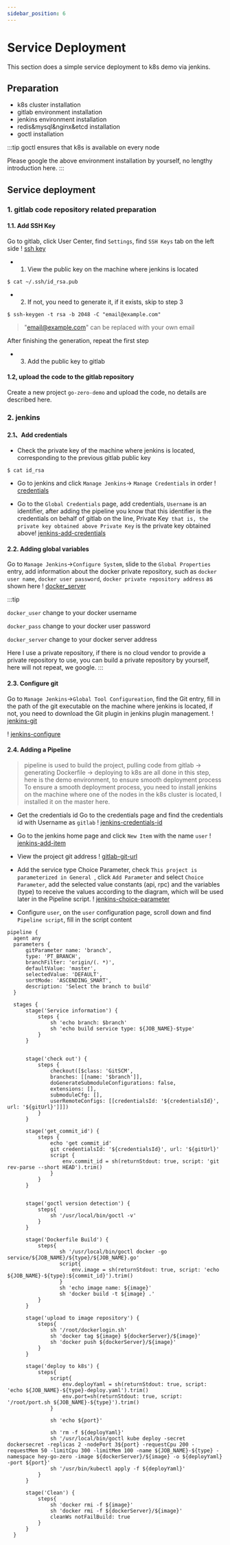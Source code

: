 ```yaml
---
sidebar_position: 6
---
```


# Service Deployment
This section does a simple service deployment to k8s demo via jenkins.

## Preparation
* k8s cluster installation
* gitlab environment installation
* jenkins environment installation
* redis&mysql&nginx&etcd installation
* goctl installation

:::tip
goctl ensures that k8s is available on every node
 
Please google the above environment installation by yourself, no lengthy introduction here.
:::

## Service deployment
### 1. gitlab code repository related preparation

#### 1.1. Add SSH Key

Go to gitlab, click User Center, find `Settings`, find `SSH Keys` tab on the left side
! [ssh key](/img/ssh-add-key.png)

* 1. View the public key on the machine where jenkins is located

```shell
$ cat ~/.ssh/id_rsa.pub
```

* 2. If not, you need to generate it, if it exists, skip to step 3

```shell
$ ssh-keygen -t rsa -b 2048 -C "email@example.com"
```

> "email@example.com" can be replaced with your own email
>
After finishing the generation, repeat the first step

* 3. Add the public key to gitlab

#### 1.2, upload the code to the gitlab repository
Create a new project `go-zero-demo` and upload the code, no details are described here.

### 2. jenkins

#### 2.1、Add credentials

* Check the private key of the machine where jenkins is located, corresponding to the previous gitlab public key

```shell
$ cat id_rsa
```

* Go to jenkins and click `Manage Jenkins`-> `Manage Credentials` in order
  ! [credentials](/img/jenkins-credentials.png)

* Go to the `Global Credentials` page, add credentials, `Username` is an identifier, after adding the pipeline you know that this identifier is the credentials on behalf of gitlab on the line, Private Key` that is, the private key obtained above
  Private Key` is the private key obtained above! [jenkins-add-credentials](/img/jenkins-add-credentials.png)

#### 2.2. Adding global variables
Go to `Manage Jenkins`->`Configure System`, slide to the `Global Properties` entry, add information about the docker private repository, such as `docker user name`, `docker user password`, `docker private repository address` as shown here
! [docker_server](/img/docker_env.png)

:::tip
 
`docker_user` change to your docker username
 
`docker_pass` change to your docker user password
 
`docker_server` change to your docker server address
 
Here I use a private repository, if there is no cloud vendor to provide a private repository to use, you can build a private repository by yourself, here will not repeat, we google.
:::

#### 2.3. Configure git
Go to `Manage Jenkins`->`Global Tool Configureation`, find the Git entry, fill in the path of the git executable on the machine where jenkins is located, if not, you need to download the Git plugin in jenkins plugin management.
! [jenkins-git](/img/jenkins-git.png)


! [jenkins-configure](/img/jenkins-configure.png)

#### 2.4. Adding a Pipeline

> pipeline is used to build the project, pulling code from gitlab -> generating Dockerfile -> deploying to k8s are all done in this step, here is the demo environment, to ensure smooth deployment process
> To ensure a smooth deployment process, you need to install jenkins on the machine where one of the nodes in the k8s cluster is located, I installed it on the master here.

* Get the credentials id Go to the credentials page and find the credentials id with Username as `gitlab`
  ! [jenkins-credentials-id](/img/jenkins-credentials-id.png)

* Go to the jenkins home page and click `New Item` with the name `user`
  ! [jenkins-add-item](/img/jenkins-new-item.png)

* View the project git address
  ! [gitlab-git-url](/img/gitlab-git-url.png)

* Add the service type Choice Parameter, check `This project is parameterized in General
  `, click `Add Parameter` and select `Choice Parameter`, add the selected value constants (api, rpc) and the variables (type) to receive the values according to the diagram, which will be used later in the Pipeline script.
  ! [jenkins-choice-parameter](/img/jenkins-choice.png)

* Configure `user`, on the `user` configuration page, scroll down and find `Pipeline script`, fill in the script content

```text
pipeline {
  agent any
  parameters {
      gitParameter name: 'branch', 
      type: 'PT_BRANCH',
      branchFilter: 'origin/(. *)',
      defaultValue: 'master',
      selectedValue: 'DEFAULT',
      sortMode: 'ASCENDING_SMART',
      description: 'Select the branch to build'
  }

  stages {
      stage('Service information') {
          steps {
              sh 'echo branch: $branch'
              sh 'echo build service type: ${JOB_NAME}-$type'
          }
      }


      stage('check out') {
          steps {
              checkout([$class: 'GitSCM', 
              branches: [[name: '$branch']],
              doGenerateSubmoduleConfigurations: false, 
              extensions: [], 
              submoduleCfg: [],
              userRemoteConfigs: [[credentialsId: '${credentialsId}', url: '${gitUrl}']]])
          }   
      }

      stage('get_commit_id') {
          steps {
              echo 'get commit_id'
              git credentialsId: '${credentialsId}', url: '${gitUrl}'
              script {
                  env.commit_id = sh(returnStdout: true, script: 'git rev-parse --short HEAD').trim()
              }
          }
      }


      stage('goctl version detection') {
          steps{
              sh '/usr/local/bin/goctl -v'
          }
      }

      stage('Dockerfile Build') {
          steps{
                 sh '/usr/local/bin/goctl docker -go service/${JOB_NAME}/${type}/${JOB_NAME}.go'
                 script{
                     env.image = sh(returnStdout: true, script: 'echo ${JOB_NAME}-${type}:${commit_id}').trim()
                 }
                 sh 'echo image name: ${image}'
                 sh 'docker build -t ${image} .'
          }
      }

      stage('upload to image repository') {
          steps{
              sh '/root/dockerlogin.sh'
              sh 'docker tag ${image} ${dockerServer}/${image}'
              sh 'docker push ${dockerServer}/${image}'
          }
      }

      stage('deploy to k8s') {
          steps{
              script{
                  env.deployYaml = sh(returnStdout: true, script: 'echo ${JOB_NAME}-${type}-deploy.yaml').trim()
                  env.port=sh(returnStdout: true, script: '/root/port.sh ${JOB_NAME}-${type}').trim()
              }

              sh 'echo ${port}'

              sh 'rm -f ${deployYaml}'
              sh '/usr/local/bin/goctl kube deploy -secret dockersecret -replicas 2 -nodePort 3${port} -requestCpu 200 -requestMem 50 -limitCpu 300 -limitMem 100 -name ${JOB_NAME}-${type} -namespace hey-go-zero -image ${dockerServer}/${image} -o ${deployYaml} -port ${port}'
              sh '/usr/bin/kubectl apply -f ${deployYaml}'
          }
      }
      
      stage('Clean') {
          steps{
              sh 'docker rmi -f ${image}'
              sh 'docker rmi -f ${dockerServer}/${image}'
              cleanWs notFailBuild: true
          }
      }
  }
